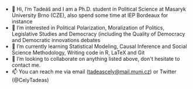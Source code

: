 - 👋 Hi, I’m Tadeáš and I am a Ph.D. student in Political Science at Masaryk University Brno (CZE), also spend some time at IEP Bordeaux for instance
- 👀 I’m interested in Political Polarization, Moralization of Politics, Legislative Studies and Democracy 
(including the Quality of Democracy and Democratic innovations debates
- 🌱 I’m currently learning Statistical Modeling, Causal Inference and Social Science Methodology, Writing code in R, LaTeX and Git
- 💞️ I’m looking to collaborate on anything listed above, don't hesitate to contact me.
- 📫 You can reach me via email (tadeascely@mail.muni.cz) or Twitter (@CelyTadeas)

<!---
tadeascely/tadeascely is a ✨ special ✨ repository because its `README.md` (this file) appears on your GitHub profile.
You can click the Preview link to take a look at your changes.
--->
